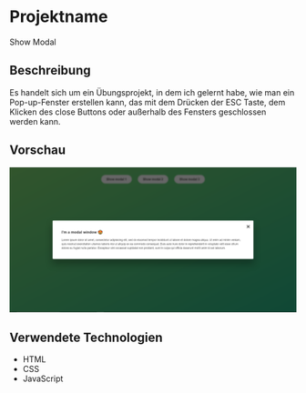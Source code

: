 # Projektname

Show Modal

## Beschreibung

Es handelt sich um ein  Übungsprojekt, in dem ich gelernt habe, wie man ein Pop-up-Fenster erstellen kann, das mit dem Drücken der ESC Taste, dem Klicken des close Buttons oder außerhalb des Fensters geschlossen werden kann.
## Vorschau

 ![Show Modal Screenshot](Show_Modal.png)

## Verwendete Technologien

- HTML
- CSS
- JavaScript
